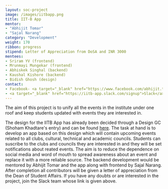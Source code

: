 ```yaml
---
layout: soc-project
image: /images/iitbapp.png
title: IIT-B App
mentor:
- "Abhijit Tomar"
- "Sajal Narang"
category: "Development"
weight: 170
ribbon: progress
stipend: Letter of Appreciation from DoSA and INR 3000
mentees:
- Sriram YV (frontend)
- Mrunmayi Mungekar (frontend)
- Abhiskek Singhal (backend)
- Kaushal Kishore (backend)
- Bidish Ghosh (design)
contact:
- Facebook- <a target="_blank" href="https://www.facebook.com/abhijit.tomar">Abhijit Tomar</a>, <a target="_blank" href="www.facebook.com/sajalnarang">Sajal Narang</a>
- <a target="_blank" href="https://iitb-app.slack.com/signup">Slack</a> (Sign in using iitb.ac.in email)
---
```


The aim of this project is to unify all the events in the institute under one roof and keep students updated with events they are interested in.

<!--break-->

The design for the IITB App has already been decided through a Design GC (Shoham Khadtare's entry) and can be found [here](https://invis.io/D4ADJKT5U). The task at hand is to develop an app based on this design which will contain upcoming events related to all clubs, cultural, technical and academic councils. Students can suscribe to the clubs and councils they are interested in and they will be set notifications about reated events. The aim is to reduce the dependence on social media and word of mouth to spread awareness about an event and replace it with a more reliable source. The backend development would be mentored by Abhijit Tomar and the app along with frontend by Sajal Narang. After completion all contributors will be given a letter of appreciation from the Dean of Student Affairs. If you have any doubts or are interested in the project, join the Slack team whose link is given above.

